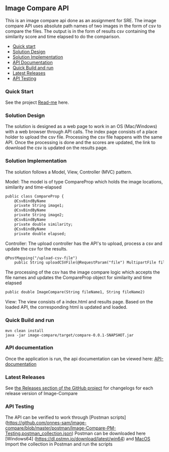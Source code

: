 ## Image Compare API
This is an image compare api done as an assignment for SRE. The image compare API uses absolute path names of two images in the form of csv to compare the files. The output is in the form of results csv containing the similarity score and time elapsed to do the comparison.

- [Quick start](#quick-start)
- [Solution Design](#solution-design)
- [Solution Implementation](#solution-implementation)
- [API Documentation](#api-documentation)
- [Quick Build and run](#quick-build-and-run)
- [Latest Releases](#latest-releases)
- [API Testing](#api-testing)

### Quick Start
See the project [Read-me](https://github.com/onnes-sam/image-compare) here.

### Solution Design
The solution is designed as a web page to work in an OS (Mac/Windows) with a web browser through API calls. The index page consists of a place holder to upload the csv file. Processing the csv file happens with the same API. Once the processing is done and the scores are updated, the link to download the csv is updated on the results page.

### Solution Implementation
The solution follows a Model, View, Controller (MVC) pattern. 

Model: The model is of type CompareProp which holds the image locations, similarity and time-elapsed

```markdown
public class CompareProp {
    @CsvBindByName
    private String image1;
    @CsvBindByName
    private String image2;
    @CsvBindByName
    private double similarity;
    @CsvBindByName
    private double elapsed;
```

Controller: The upload controller has the API's to upload, process a csv and update the csv for the results. 

```markdown
@PostMapping("/upload-csv-file")
    public String uploadCSVFile(@RequestParam("file") MultipartFile file, Model model)
```
The processing of the csv has the image compare logic which accepts the file names and updates the CompareProp object for similarity and time elapsed
```markdown
public double ImageCompare(String fileName1, String fileName2)
```

View: The view consists of a index.html and results page. Based on the loaded API, the corresponding html is updated and loaded.

### Quick Build and run
```
mvn clean install
java -jar image-compare/target/compare-0.0.1-SNAPSHOT.jar
```
### API documentation
Once the application is run, the api documentation can be viewed here:  [API-documentation](http://localhost:8080/swagger-ui.html#/)

### Latest Releases
See [the Releases section of the GitHub project](https://github.com/onnes-sam/image-compare/releases) for changelogs for each release version of Image-Compare

### API Testing
The API can be verified to work through [Postman scripts] (https://github.com/onnes-sam/image-compare/blob/master/postman/Image-Compare-PM-Testing.postman_collection.json)
Postman can be downloaded here [Windows64] (https://dl.pstmn.io/download/latest/win64) and [MacOS](https://dl.pstmn.io/download/latest/osx)
Import the collection in Postman and run the scripts

